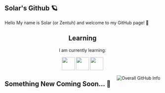 <!--- 
<h2 align="center">Contact</h2>
<p align="center">You can contact me using my discord: Zentuh#3070</p>
-->

## Solar's Github 🪐
Hello My name is Solar (or Zentuh) and welcome to my GitHub page! 👋

<h2 align="center">Learning</h2>
<p align="center">I am currently learning:</p>

<p align="center">
  <img src="https://img.shields.io/badge/Python-3776AB?style=for-the-badge&logo=python&logoColor=black" height='42px'/>
  <img src="https://img.shields.io/badge/Java-e97f00?style=for-the-badge&logo=Java&logoColor=white" height='42px'/>
  <img src="https://img.shields.io/badge/JS-000000?style=for-the-badge&logo=javascript&logoColor=orange" height='42px'>
</p>

<p align="center">
<img style="float: right;" alt="Overall GitHub Info" src="https://metrics.lecoq.io/solarofficial?template=classic&followup=1&isocalendar=1&languages=1&isocalendar.duration=half-year&config.timezone=America%2FConnecticut" />
</p>

## Something New Coming Soon... 👀
